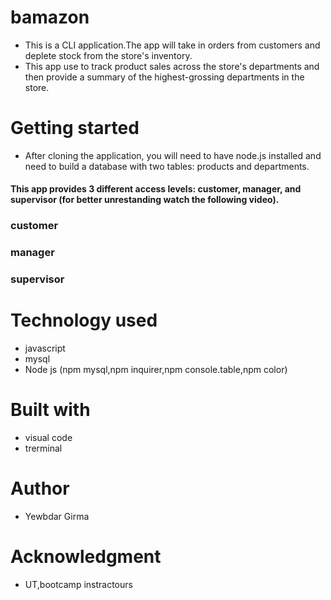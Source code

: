 # bamazon
* This is a CLI application.The app will take in orders from customers and deplete stock from the store's inventory.
* This app use to track product sales across the store's departments and then provide a summary of the highest-grossing departments in the store.
# Getting started
* After cloning the application, you will need to have node.js installed and need to build a database  with two tables: products and departments.
#### This app provides 3 different access levels: customer, manager, and supervisor (for better unrestanding watch the following video).
### customer

### manager

### supervisor

# Technology used
 * javascript
 * mysql
 * Node js (npm mysql,npm inquirer,npm console.table,npm color)
# Built with
 * visual code 
 * trerminal
# Author
 * Yewbdar Girma
# Acknowledgment
 * UT,bootcamp instractours
 

